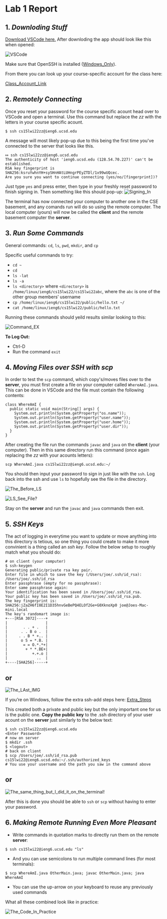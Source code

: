 # **Lab 1 Report**
## 1. *Downloding Stuff* 

 [Download VSCode here.](https://code.visualstudio.com/) After downloding the app should look like this when opened:

![VSCode](https://github.com/quistian241/cse15l-lab-reports/blob/main/VSCode_ScreenShot.png?raw=true)

Make sure that OpenSSH is installed ([Windows_Only](https://docs.microsoft.com/en-us/windows-server/administration/openssh/openssh_install_firstuse)). 

From there you can look up your course-specific account for the class here: 

[Class_Account_Link](https://sdacs.ucsd.edu/~icc/index.php)

## 2. *Remotely Connecting*

Once you reset your password for the course specific acount head over to VSCode and open a terminal. Use this command but replace the *zz* with the letters in your course specific acount.

`$ ssh cs15lwi22zz@ieng6.ucsd.edu`

A message will most likely pop-up due to this being the first time you've connected to the server that looks like this.
```
⤇ ssh cs15lwi22zz@ieng6.ucsd.edu
The authenticity of host 'ieng6.ucsd.edu (128.54.70.227)' can't be established.
RSA key fingerprint is SHA256:ksruYwhnYH+sySHnHAtLUHngrPEyZTDl/1x99wUQcec.
Are you sure you want to continue connecting (yes/no/[fingerprint])? 
```
Just type `yes` and press enter, then type in your freshly reset password to finish signing in. Then something like this should pop-up:
![Signing_In](https://github.com/quistian241/cse15l-lab-reports/blob/main/VSCode1.png?raw=true)

The terminal has now connected your computer to another one in the CSE basement, and any comands run will do so using the remote computer. The local computer (yours) will now be called the **client** and the remote basement computer the **server**.

## 3. *Run Some Commands*

General commands: `cd`, `ls`, `pwd`, `mkdir`, and `cp`

Specific useful commands to try:

- `cd ~`
- `cd`
- `ls -lat`
- `ls -a`
- `ls <directory>` where `<directory>` is `/home/linux/ieng6/cs15lwi22/cs15lwi22abc`, where the `abc` is one of the other group members’ username
- `cp /home/linux/ieng6/cs15lwi22/public/hello.txt ~/`
- `cat /home/linux/ieng6/cs15lwi22/public/hello.txt`

Running these commands should yeild results similar looking to this:

![Command_EX](https://github.com/quistian241/cse15l-lab-reports/blob/main/VSCode2.png?raw=true)

**To Log Out:**
- Ctrl-D
- Run the command `exit`
 

## 4. *Moving Files over SSH with scp*

In order to test the `scp` command, which copy's/moves files over to the **server**, you must first create a file on your computer called `WhereAmI.java`. This can be done in VSCode and the file must contain the following contents:
```
class WhereAmI {
  public static void main(String[] args) {
    System.out.println(System.getProperty("os.name"));
    System.out.println(System.getProperty("user.name"));
    System.out.println(System.getProperty("user.home"));
    System.out.println(System.getProperty("user.dir"));
  }
}
```

After creating the file run the commands `javac` and `java` on the **client** (your computer). Then in this same directory run this command (once again replacing the *zz* with your acounts letters):

`scp WhereAmI.java cs15lwi22zz@ieng6.ucsd.edu:~/`

You should then input your password to sign in just like with the `ssh`. Log back into the ssh and use `ls` to hopefully see the file in the directory. 

![The_Before_LS](https://github.com/quistian241/cse15l-lab-reports/blob/main/VSCode6.png?raw=true)

![LS_See_File?](https://github.com/quistian241/cse15l-lab-reports/blob/main/VSCode3.png?raw=true)

Stay on the **server** and run the `javac` and `java` commands then exit.

## 5. *SSH Keys*

The act of logging in everytime you want to update or move anything into this directory is tetious, so one thing you could create to make it more convinient is a thing called an *ssh key*. Follow the below setup to roughly match what you should do:

```
# on client (your computer)
$ ssh-keygen
Generating public/private rsa key pair.
Enter file in which to save the key (/Users/joe/.ssh/id_rsa): /Users/joe/.ssh/id_rsa
Enter passphrase (empty for no passphrase): 
Enter same passphrase again: 
Your identification has been saved in /Users/joe/.ssh/id_rsa.
Your public key has been saved in /Users/joe/.ssh/id_rsa.pub.
The key fingerprint is:
SHA256:jZaZH6fI8E2I1D35hnvGeBePQ4ELOf2Ge+G0XknoXp0 joe@Joes-Mac-mini.local
The key's randomart image is:
+---[RSA 3072]----+
|                 |
|       . . + .   |
|      . . B o .  |
|     . . B * +.. |
|      o S = *.B. |
|       = = O.*.*+|
|        + * *.BE+|
|           +.+.o |
|             ..  |
+----[SHA256]-----+
```
## **or**

![The_LAst_IMG](https://github.com/quistian241/cse15l-lab-reports/blob/main/VSCode7.png?raw=true)

If you’re on Windows, follow the extra ssh-add steps here: [Extra_Steps](https://docs.microsoft.com/en-us/windows-server/administration/openssh/openssh_keymanagement#user-key-generation)

This created both a private and public key but the only important one for us is the public one. **Copy the public key** to the .ssh directory of your user acount on the **server** just similarly to the below text:

```
$ ssh cs15lwi22zz@ieng6.ucsd.edu
<Enter Password>
# now on server
$ mkdir .ssh
$ <logout>
# back on client
$ scp /Users/joe/.ssh/id_rsa.pub cs15lwi22@ieng6.ucsd.edu:~/.ssh/authorized_keys
# You use your username and the path you saw in the command above
```
## **or** 

![The_same_thing_but_I_did_it_on_the_terminal!](https://github.com/quistian241/cse15l-lab-reports/blob/main/VSCode4.png?raw=true)

After this is done you should be able to `ssh` or `scp` without having to enter your password. 

## 6. *Making Remote Running Even More Pleasant*

- Write commands in quotation marks to directly run them on the remote **server**:

`$ ssh cs15lwi22@ieng6.ucsd.edu "ls"`

- And you can use semicolons to run multiple command lines (for most terminals):

`$ scp WhereAmI.java OtherMain.java; javac OtherMain.java; java WhereAmI`

- You can use the up-arrow on your keyboard to reuse any previously used commands

What all these combined look like in practice:

![The_Code_In_Practice](https://github.com/quistian241/cse15l-lab-reports/blob/main/VSCode8.png?raw=true)
